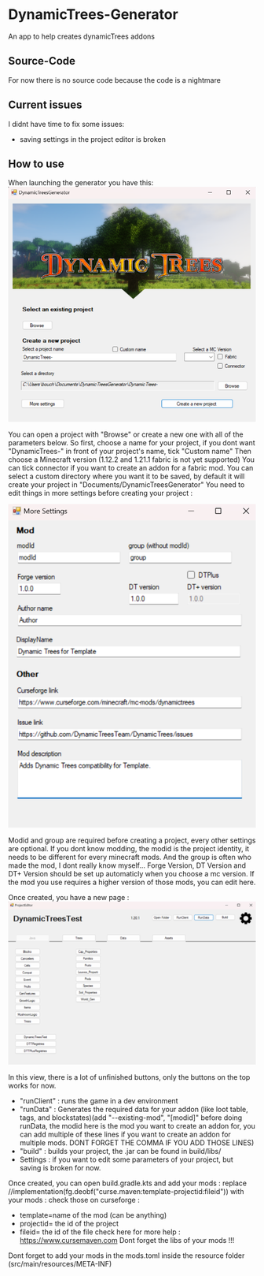 # DynamicTrees-Generator
An app to help creates dynamicTrees addons

## Source-Code
For now there is no source code because the code is a nightmare

## Current issues
I didnt have time to fix some issues:
- saving settings in the project editor is broken

## How to use
When launching the generator you have this:
![MainPage](https://github.com/Groupix05/DynamicTrees-Generator/blob/main/images/MainPage.png)

You can open a project with "Browse" or create a new one with all of the parameters below.
So first, choose a name for your project, if you dont want "DynamicTrees-" in front of your project's name, tick "Custom name"
Then choose a Minecraft version (1.12.2 and 1.21.1 fabric is not yet supported)
You can tick connector if you want to create an addon for a fabric mod.
You can select a custom directory where you want it to be saved, by default it will create your project in "Documents/DynamicTreesGenerator"
You need to edit things in more settings before creating your project :

![settings](https://github.com/Groupix05/DynamicTrees-Generator/blob/main/images/Settings.png)

Modid and group are required before creating a project, every other settings are optional.
If you dont know modding, the modid is the project identity, it needs to be different for every minecraft mods. And the group is often who made the mod, I dont really know myself...
Forge Version, DT Version and DT+ Version should be set up automaticly when you choose a mc version. If the mod you use requires a higher version of those mods, you can edit here.

Once created, you have a new page :
![Editor](https://github.com/Groupix05/DynamicTrees-Generator/blob/main/images/Editor.png)

In this view, there is a lot of unfinished buttons, only the buttons on the top works for now.
- "runClient" : runs the game in a dev environment
- "runData" : Generates the required data for your addon (like loot table, tags, and blockstates)(add "--existing-mod", "[modid]" before doing runData, the modid here is the mod you want to create an addon for, you can add multiple of these lines if you want to create an addon for multiple mods. DONT FORGET THE COMMA IF YOU ADD THOSE LINES)
- "build" : builds your project, the .jar can be found in build/libs/
- Settings : if you want to edit some parameters of your project, but saving is broken for now.


Once created, you can open build.gradle.kts and add your mods :
replace //implementation(fg.deobf("curse.maven:template-projectid:fileid")) with your mods :
check those on curseforge : 
- template=name of the mod (can be anything)
- projectid= the id of the project
- fileid= the id of the file
check here for more help : https://www.cursemaven.com
Dont forget the libs of your mods !!!

Dont forget to add your mods in the mods.toml inside the resource folder (src/main/resources/META-INF) 


